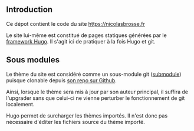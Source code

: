 ## Introduction
Ce dépot contient le code du site https://nicolasbrosse.fr

Le site lui-même est constitué de pages statiques générées par le [framework Hugo](https://gohugo.io/).
Il s'agit ici de pratiquer à la fois Hugo et git.

## Sous modules
Le thème du site est considéré comme un sous-module git ([submodule](https://git-scm.com/docs/git-submodule)) puisque clonable depuis [son repo sur Github](https://github.com/aerohub/hugrid).

Ainsi, lorsque le thème sera mis à jour par son auteur principal, il suffira de l'upgrader sans que celui-ci ne vienne perturber le fonctionnement de git localement.

Hugo permet de surcharger les thèmes importés. Il n'est donc pas nécessaire d'éditer les fichiers source du thème importé.
